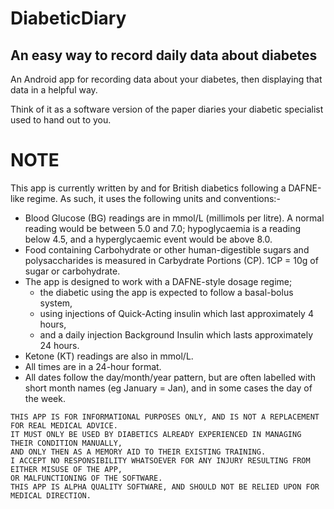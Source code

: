 # DiabeticDiary

## An easy way to record daily data about diabetes

An Android app for recording data about your diabetes, then displaying that data in a helpful way.

Think of it as a software version of the paper diaries your diabetic specialist used to hand out to you.

# NOTE

This app is currently written by and for British diabetics following a DAFNE-like regime.
As such, it uses the following units and conventions:-

* Blood Glucose (BG) readings are in mmol/L (millimols per litre). A normal reading would be between 5.0 and 7.0; 
hypoglycaemia is a reading below 4.5, and a hyperglycaemic event would be above 8.0.
* Food containing Carbohydrate or other human-digestible sugars and polysaccharides is measured in Carbydrate Portions (CP). 
1CP = 10g of sugar or carbohydrate.
* The app is designed to work with a DAFNE-style dosage regime;
    - the diabetic using the app is expected to follow a basal-bolus system,
    - using injections of Quick-Acting insulin which last approximately 4 hours,
    - and a daily injection Background Insulin which lasts approximately 24 hours.
* Ketone (KT) readings are also in mmol/L.
* All times are in a 24-hour format.
* All dates follow the day/month/year pattern, but are often labelled with short month names (eg January = Jan), and in some cases the day of the week.

```
THIS APP IS FOR INFORMATIONAL PURPOSES ONLY, AND IS NOT A REPLACEMENT FOR REAL MEDICAL ADVICE.
IT MUST ONLY BE USED BY DIABETICS ALREADY EXPERIENCED IN MANAGING THEIR CONDITION MANUALLY, 
AND ONLY THEN AS A MEMORY AID TO THEIR EXISTING TRAINING.
I ACCEPT NO RESPONSIBILITY WHATSOEVER FOR ANY INJURY RESULTING FROM EITHER MISUSE OF THE APP,
OR MALFUNCTIONING OF THE SOFTWARE.
THIS APP IS ALPHA QUALITY SOFTWARE, AND SHOULD NOT BE RELIED UPON FOR MEDICAL DIRECTION.
```

